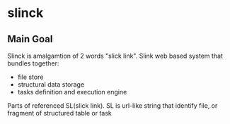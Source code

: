 # slinck

## Main Goal

Slinck is amalgamtion of 2 words "slick link". Slink web based system that bundles together: 
 * file store
 * structural data storage
 * tasks definition and execution engine

Parts of referenced SL(slick link). SL is url-like string that identify file, or fragment of structured table or task  
